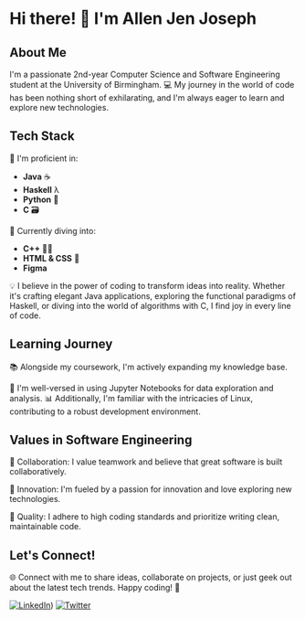 # Hi there! 👋 I'm Allen Jen Joseph

## About Me

I'm a passionate 2nd-year Computer Science and Software Engineering student at the University of Birmingham. 💻 My journey in the world of code has been nothing short of exhilarating, and I'm always eager to learn and explore new technologies.

## Tech Stack

🚀 I'm proficient in:
- **Java** ☕
- **Haskell** λ
- **Python** 🐍
- **C** 🗃️

🌱 Currently diving into:
- **C++** 🧑‍💻
- **HTML & CSS** 🎨
- **Figma**

💡 I believe in the power of coding to transform ideas into reality. Whether it's crafting elegant Java applications, exploring the functional paradigms of Haskell, or diving into the world of algorithms with C, I find joy in every line of code.

## Learning Journey

📚 Alongside my coursework, I'm actively expanding my knowledge base.

🔧 I'm well-versed in using Jupyter Notebooks for data exploration and analysis. 📊 Additionally, I'm familiar with the intricacies of Linux, contributing to a robust development environment.

## Values in Software Engineering

🤝 Collaboration: I value teamwork and believe that great software is built collaboratively.

🚀 Innovation: I'm fueled by a passion for innovation and love exploring new technologies.

📏 Quality: I adhere to high coding standards and prioritize writing clean, maintainable code.

## Let's Connect!

🌐 Connect with me to share ideas, collaborate on projects, or just geek out about the latest tech trends. Happy coding! 🌈

[![LinkedIn](https://img.shields.io/badge/LinkedIn-AllenJenJoseph-blue)](https://www.linkedin.com/in/allenjenjoseph/))
[![Twitter](https://img.shields.io/badge/Twitter-%40allenjenjoseph-blue)](https://twitter.com/AllenJenJoseph)

